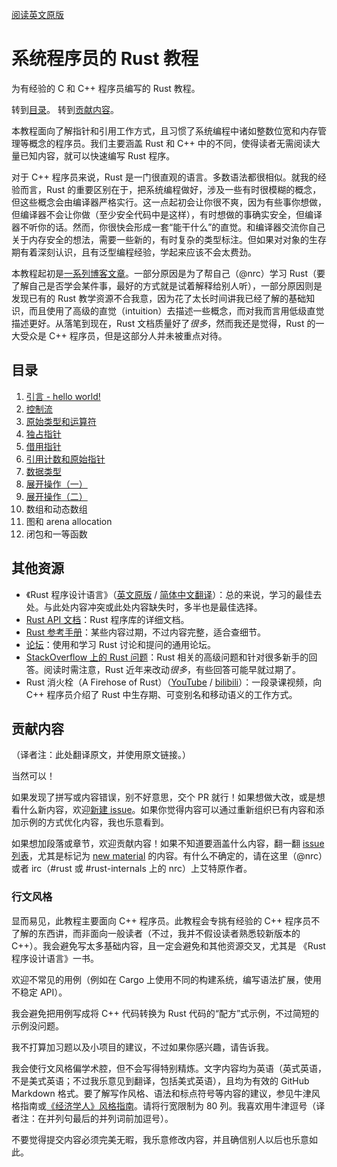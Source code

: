 [阅读英文原版](https://github.com/nrc/r4cppp)

# 系统程序员的 Rust 教程

为有经验的 C 和 C++ 程序员编写的 Rust 教程。

转到[目录](#目录)。
转到[贡献内容](#贡献内容)。

本教程面向了解指针和引用工作方式，且习惯了系统编程中诸如整数位宽和内存管理等概念的程序员。我们主要涵盖 Rust 和 C++ 中的不同，使得读者无需阅读大量已知内容，就可以快速编写 Rust 程序。

对于 C++ 程序员来说，Rust 是一门很直观的语言。多数语法都很相似。就我的经验而言，Rust 的重要区别在于，把系统编程做好，涉及一些有时很模糊的概念，但这些概念会由编译器严格实行。这一点起初会让你很不爽，因为有些事你想做，但编译器不会让你做（至少安全代码中是这样），有时想做的事确实安全，但编译器不听你的话。然而，你很快会形成一套“能干什么”的直觉。和编译器交流你自己关于内存安全的想法，需要一些新的，有时复杂的类型标注。但如果对对象的生存期有着深刻认识，且有泛型编程经验，学起来应该不会太费劲。

本教程起初是[一系列博客文章](http://featherweightmusings.blogspot.co.nz/search/label/rust-for-c)。一部分原因是为了帮自己（@nrc）学习 Rust（要了解自己是否学会某件事，最好的方式就是试着解释给别人听），一部分原因则是发现已有的 Rust 教学资源不合我意，因为花了太长时间讲我已经了解的基础知识，而且使用了高级的直觉（intuition）去描述一些概念，而对我而言用低级直觉描述更好。从落笔到现在，Rust 文档质量好了*很多*，然而我还是觉得，Rust 的一大受众是 C++ 程序员，但是这部分人并未被重点对待。

## 目录

1. [引言 - hello world!](hello-world.md)
1. [控制流](control-flow.md)
1. [原始类型和运算符](primitives.md)
1. [独占指针](unique.md)
1. [借用指针](borrowed.md)
1. [引用计数和原始指针](rc-raw.md)
1. [数据类型](data-types.md)
1. [展开操作（一）](destructuring.md)
1. [展开操作（二）](destructuring-2.md)
1. 数组和动态数组
1. 图和 arena allocation
1. 闭包和一等函数

## 其他资源

* 《Rust 程序设计语言》（[英文原版](https://doc.rust-lang.org/book/) / [简体中文翻译](https://kaisery.github.io/trpl-zh-cn/)）：总的来说，学习的最佳去处。与此处内容冲突或此处内容缺失时，多半也是最佳选择。
* [Rust API 文档](http://doc.rust-lang.org/std/index.html)：Rust 程序库的详细文档。
* [Rust 参考手册](https://doc.rust-lang.org/reference/)：某些内容过期，不过内容完整，适合查细节。
* [论坛](http://users.rust-lang.org)：使用和学习 Rust 讨论和提问的通用论坛。
* [StackOverflow 上的 Rust 问题](https://stackoverflow.com/questions/tagged/rust)：Rust 相关的高级问题和针对很多新手的回答。阅读时需注意，Rust 近年来改动*很多*，有些回答可能早就过期了。
* Rust 消火栓（A Firehose of Rust）（[YouTube](https://www.youtube.com/watch?v=IPmRDS0OSxM) / [bilibili](https://www.bilibili.com/video/BV1h44y167H7)）：一段录课视频，向 C++ 程序员介绍了 Rust 中生存期、可变别名和移动语义的工作方式。

## 贡献内容

（译者注：此处翻译原文，并使用原文链接。）

当然可以！

如果发现了拼写或内容错误，别不好意思，交个 PR 就行！如果想做大改，或是想看什么新内容，欢迎[新建 issue](https://github.com/nrc/r4cppp/issues/new)。如果你觉得内容可以通过重新组织已有内容和添加示例的方式优化内容，我也乐意看到。

如果想加段落或章节，欢迎贡献内容！如果不知道要涵盖什么内容，翻一翻 [issue 列表](https://github.com/nrc/r4cppp/issues)，尤其是标记为 [new material](https://github.com/nrc/r4cppp/labels/new%20material) 的内容。有什么不确定的，请在这里（@nrc）或者 irc（#rust 或 #rust-internals 上的 nrc）上艾特原作者。

### 行文风格

显而易见，此教程主要面向 C++ 程序员。此教程会专挑有经验的 C++ 程序员不了解的东西讲，而非面向一般读者（不过，我并不假设读者熟悉较新版本的 C++）。我会避免写太多基础内容，且一定会避免和其他资源交叉，尤其是 《Rust 程序设计语言》一书。

欢迎不常见的用例（例如在 Cargo 上使用不同的构建系统，编写语法扩展，使用不稳定 API）。

我会避免把用例写成将 C++ 代码转换为 Rust 代码的“配方”式示例，不过简短的示例没问题。

我不打算加习题以及小项目的建议，不过如果你感兴趣，请告诉我。

我会使行文风格偏学术腔，但不会写得特别精炼。文字内容均为英语（英式英语，不是美式英语；不过我乐意见到翻译，包括美式英语），且均为有效的 GitHub Markdown 格式。要了解写作风格、语法和标点符号等内容的建议，参见牛津风格指南或[《经济学人》风格指南](http://www.economist.com/styleguide/introduction)。请将行宽限制为 80 列。我喜欢用牛津逗号（译者注：在并列句最后的并列词前加逗号）。

不要觉得提交内容必须完美无暇，我乐意修改内容，并且确信别人以后也乐意如此。